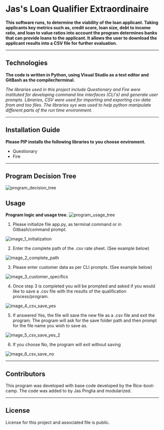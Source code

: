 # Jas's Loan Qualifier Extraordinaire

**This software runs, to determine the viability of the loan applicant. Taking applicants key metrics such as, credit score, loan size, debt to income ratio, and loan to value ratios into account the program determines banks that can provide loans to the applicant. It allows the user to download the applicant results into a CSV file for further evaluation.**

---

## Technologies

**The code is written in Python, using Visual Studio as a text editor and GitBash as the compiler/terminal.** 

*The libraries used in this project include Questionary and Fire were instituted for developing command line interfaces (CLI's) and generate user prompts. Libraries, CSV were used for importing and exporting csv data from and too files. The libraries sys was used to help python manipulate different parts of the run time environment.*

---

## Installation Guide

**Please PIP installs the following libraries to you choose enviroment.** 
- Questionary
- Fire

---
## Program Decision Tree

![program_decision_tree](https://user-images.githubusercontent.com/95830866/148706208-35987cfa-878d-46b8-9a82-e7e000005cb6.PNG)

## Usage

**Program logic and usage tree.**
![program_usage_tree](https://user-images.githubusercontent.com/95830866/148706217-39be67d1-afb1-4c57-948d-52bb0afb0f2b.PNG)

1. Please initialize file app.py, as terminal command or in Gitbash/command prompt. 

![image_1_initialization](https://user-images.githubusercontent.com/95830866/148705039-87ebf7e9-dc54-4aa7-b7fd-1fe5b2b98621.PNG)

2. Enter the complete path of the .csv rate sheet. (See example below)

![image_2_complete_path](https://user-images.githubusercontent.com/95830866/148705052-a15618b8-0637-4df9-9875-b1cadb233560.PNG)

3. Please enter customer data as per CLI prompts. (See example below)

![image_3_customer_specifics](https://user-images.githubusercontent.com/95830866/148705061-722d9239-3b7b-400e-b679-becf4c95ac75.PNG)

4. Once step 3 is completed you will be prompted and asked if you would like to save a .csv file with the results of the qualification process/program.  

![image_4_csv_save_yes](https://user-images.githubusercontent.com/95830866/148705081-1c402c19-4d01-4603-b595-c4803e5fb8b4.PNG)

5. If answered Yes, the file will save the new file as a .csv file and exit the program. The program will ask for the save folder path and then prompt for the file name you wish to save as. 

![image_5_csv_save_yes_2](https://user-images.githubusercontent.com/95830866/148705084-128968d5-3e14-41b2-8521-42561e303df4.PNG)

6. If you choose No, the program will exit without saving

![image_6_csv_save_no](https://user-images.githubusercontent.com/95830866/148705089-da456025-7e41-48bf-bff5-915e602e872f.PNG)

---

## Contributors

This program was developed with base code developed by the Rice-boot-camp. The code was added to by Jas Pinglia and modularized. 

---

## License

License for this project and associated file is public.

